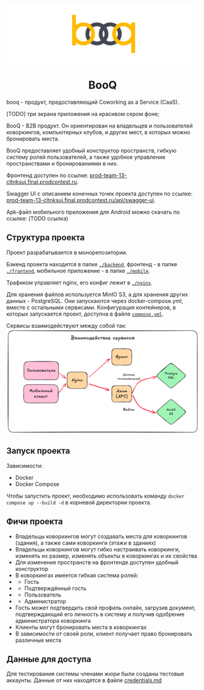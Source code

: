 <br />
<p align="center">
  <a href="https://github.com/Central-University-IT-prod/PROD-yet-another-common">
    <img src="files/logo.svg" alt="Logo" width="500" >
  </a>

  <h1 align="center">BooQ</h1>
</p>

booq - продукт, предоставляющий Coworking as a Service (CaaS).

\[TODO\] три экрана приложения на красивом сером фоне;

BooQ - B2B продукт. Он ориентирован на владельцев и пользователей
коворкингов, компьютерных клубов, и других мест, в которых можно бронировать места.

BooQ предоставляет удобный конструктор пространств, гибкую систему ролей пользователей,
а также удобное управление пространствами и бронированиями в них.

Фронтенд доступен по
ссылке: [prod-team-13-cltnksuj.final.prodcontest.ru](https://prod-team-13-cltnksuj.final.prodcontest.ru).

Swagger UI с описанием конечных точек проекта доступен по
ссылке: [prod-team-13-cltnksuj.final.prodcontest.ru/api/swagger-ui](https://prod-team-13-cltnksuj.final.prodcontest.ru/api/swagger-ui).

Apk-файл мобильного приложения для Android можно скачать по ссылке: (TODO ссылка)

## Структура проекта

Проект разрабатывается в монорепозитории.

Бэкенд проекта находится в папке [`./backend`](./backend),
фронтенд - в папке [`./frontend`](./frontend),
мобильное приложение - в папке [`./mobile`](./mobile).

Трафиком управляет nginx, его конфиг лежит в [`./nginx`](./nginx).

Для хранения файлов используется MinIO S3, а для хранения других данных - PostgreSQL.
Они запускаются через docker-compose.yml, вместе с остальными сервисами.
Конфигурация контейнеров, в которых запускается проект, доступна в файле [`compose.yml`](./compose.yml).

Сервисы взаимодействуют между собой так:
![](./files/interaction.png)

## Запуск проекта

Зависимости:

- Docker
- Docker Compose

Чтобы запустить проект, необходимо использовать команду `docker compose up --build -d` в корневой директории проекта.

## Фичи проекта

- Владельцы коворкингов могут создавать места для коворкингов (здания), а также сами коворкинги (этажи в зданиях)
- Владельцы коворкингов могут гибко настраивать коворкинги, изменять их размер, изменять объекты в коворкингах и их
  свойства
- Для изменения пространств на фронтенде доступен удобный конструктор
- В коворкингах имеется гибкая система ролей:
-
    - Гость
-
    - Подтверждённый гость
-
    - Пользователь
-
    - Администратор
- Гость может подтвердить свой профиль онлайн, загрузив документ, подтверждающий его личность в систему и получив
  одобрение администратора коворкинга
- Клиенты могут бронировать места в коворкингах
- В зависимости от своей роли, клиент получает право бронировать различные места

## Данные для доступа

Для тестирования системы членами жюри были созданы тестовые аккаунты.
Данные от них находятся в файле [credentials.md](./credentials.md)
